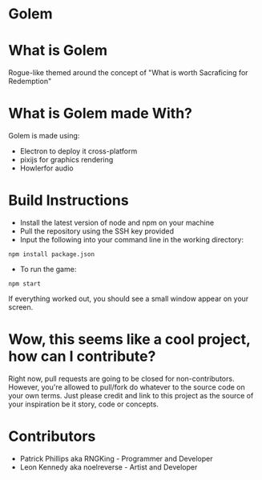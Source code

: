 # Golem

# What is Golem
Rogue-like themed around the concept of "What is worth Sacraficing for Redemption"

# What is Golem made With?

Golem is made using: 
* Electron to deploy it cross-platform 
* pixijs for graphics rendering
* Howlerfor audio

# Build Instructions

* Install the latest version of node and npm on your machine
* Pull the repository using the SSH key provided
* Input the following into your command line in the working directory:

```
npm install package.json
```
* To run the game:

```
npm start
```

If everything worked out, you should see a small window appear on your screen. 


# Wow, this seems like a cool project, how can I contribute?

Right now, pull requests are going to be closed for non-contributors. However, you're allowed to pull/fork do
whatever to the source code on your own terms. Just please credit and link to this project as the source of 
your inspiration be it story, code or concepts. 

# Contributors
* Patrick Phillips aka RNGKing - Programmer and Developer
* Leon Kennedy aka noelreverse - Artist and Developer

